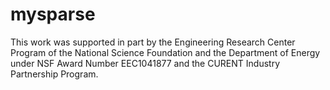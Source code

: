 # mysparse

This work was supported in part by the Engineering Research
Center Program of the National Science Foundation and
the Department of Energy under NSF Award Number EEC1041877
and the CURENT Industry Partnership Program.

